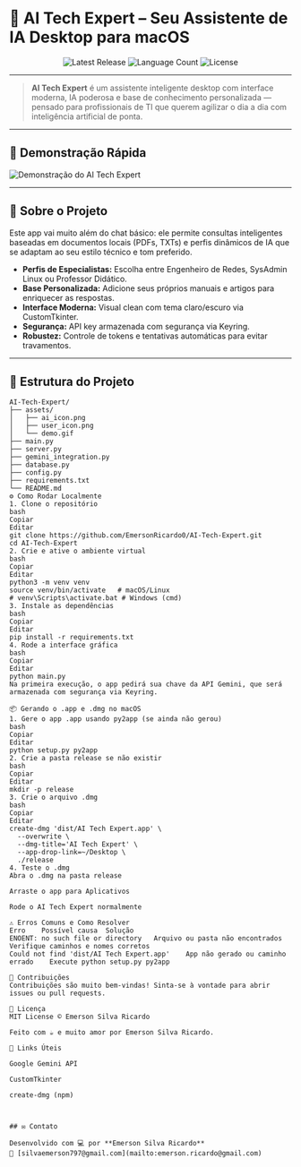 # 🤖 AI Tech Expert – Seu Assistente de IA Desktop para macOS

<p align="center">
  <img src="https://img.shields.io/github/v/release/EmersonRicard0/AI-Tech-Expert?style=flat-square" alt="Latest Release">
  <img src="https://img.shields.io/github/languages/count/EmersonRicard0/AI-Tech-Expert?style=flat-square" alt="Language Count">
  <img src="https://img.shields.io/github/license/EmersonRicard0/AI-Tech-Expert?style=flat-square" alt="License">
</p>

---

> **AI Tech Expert** é um assistente inteligente desktop com interface moderna, IA poderosa e base de conhecimento personalizada — pensado para profissionais de TI que querem agilizar o dia a dia com inteligência artificial de ponta.

---

## 🎥 Demonstração Rápida

![Demonstração do AI Tech Expert](assets/demo.gif)

---

## 🚀 Sobre o Projeto

Este app vai muito além do chat básico: ele permite consultas inteligentes baseadas em documentos locais (PDFs, TXTs) e perfis dinâmicos de IA que se adaptam ao seu estilo técnico e tom preferido.

- **Perfis de Especialistas:** Escolha entre Engenheiro de Redes, SysAdmin Linux ou Professor Didático.
- **Base Personalizada:** Adicione seus próprios manuais e artigos para enriquecer as respostas.
- **Interface Moderna:** Visual clean com tema claro/escuro via CustomTkinter.
- **Segurança:** API key armazenada com segurança via Keyring.
- **Robustez:** Controle de tokens e tentativas automáticas para evitar travamentos.

---

## 📁 Estrutura do Projeto

```plaintext
AI-Tech-Expert/
├── assets/
│   ├── ai_icon.png
│   ├── user_icon.png
│   └── demo.gif
├── main.py
├── server.py
├── gemini_integration.py
├── database.py
├── config.py
├── requirements.txt
└── README.md
⚙️ Como Rodar Localmente
1. Clone o repositório
bash
Copiar
Editar
git clone https://github.com/EmersonRicardo0/AI-Tech-Expert.git
cd AI-Tech-Expert
2. Crie e ative o ambiente virtual
bash
Copiar
Editar
python3 -m venv venv
source venv/bin/activate   # macOS/Linux
# venv\Scripts\activate.bat # Windows (cmd)
3. Instale as dependências
bash
Copiar
Editar
pip install -r requirements.txt
4. Rode a interface gráfica
bash
Copiar
Editar
python main.py
Na primeira execução, o app pedirá sua chave da API Gemini, que será armazenada com segurança via Keyring.

📦 Gerando o .app e .dmg no macOS
1. Gere o app .app usando py2app (se ainda não gerou)
bash
Copiar
Editar
python setup.py py2app
2. Crie a pasta release se não existir
bash
Copiar
Editar
mkdir -p release
3. Crie o arquivo .dmg
bash
Copiar
Editar
create-dmg 'dist/AI Tech Expert.app' \
  --overwrite \
  --dmg-title='AI Tech Expert' \
  --app-drop-link=~/Desktop \
  ./release
4. Teste o .dmg
Abra o .dmg na pasta release

Arraste o app para Aplicativos

Rode o AI Tech Expert normalmente

⚠️ Erros Comuns e Como Resolver
Erro	Possível causa	Solução
ENOENT: no such file or directory	Arquivo ou pasta não encontrados	Verifique caminhos e nomes corretos
Could not find 'dist/AI Tech Expert.app'	App não gerado ou caminho errado	Execute python setup.py py2app

🤝 Contribuições
Contribuições são muito bem-vindas! Sinta-se à vontade para abrir issues ou pull requests.

📜 Licença
MIT License © Emerson Silva Ricardo

Feito com ☕ e muito amor por Emerson Silva Ricardo.

🔗 Links Úteis

Google Gemini API

CustomTkinter

create-dmg (npm)



## ✉️ Contato

Desenvolvido com 💻 por **Emerson Silva Ricardo**
📧 [silvaemerson797@gmail.com](mailto:emerson.ricardo@gmail.com)
